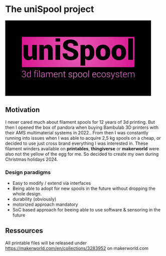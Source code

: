 # The uniSpool project

![Image](logo.png)

## Motivation

I never cared much about filament spools for 12 years of 3d printing. But then I opened the box of pandora when buying Bambulab 3D printers with their AMS multimaterial systems in 2022.. From then I was constantly running into issues when I was able to acquire 2,5 kg spools on a cheap, or decided to use just cross brand everything I was interested in.
These filament winders available on **printables**, **thingiverse** or **makerworld** were also not the yellow of the egg for me. So decided to create my own during Christmas holidays 2024.

### Design paradigms

- Easy to modify / extend via interfaces
- Being able to adopt for new spools in the future without dropping the whole design.
- durability (obviously)
- motorized approach mandatory
- SoC based approach for beeing able to use software & sensoring in the future

## Ressources
All printable files will be released under https://makerworld.com/en/collections/3283952 on makerworld.com

